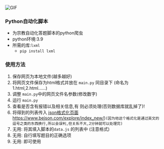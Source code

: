 ![GIF](https://p.sda1.dev/3/e3c749fbc17f207b967086e33cab9899/n11.gif)

### Python自动化脚本

- 为宗教自动化答题脚本的python爬虫
- python环境:3.9
- 所需的库:`lxml` 
  -  `pip install lxml`

### 使用方法

1. 保存网页为本地文件(越多越好)
2. 将网页文件保存为html格式并放在 `main.py` 同目录下 (命名为1.html,2.html......)
3. 调整 `main.py`中的网页文件名参数(修改数字)
4. 运行 `main.py`
5. 查看是否含有报错以及相关信息,有 则必须处理(否则数据库就乱掉了)!
6. 将得到的列表传入  [json格式化页面](https://www.bejson.com/explore/index_new/)https://www.bejson.com/explore/index_new/)`(因为他这个格式化是通过英文的逗号之类的东西换行,所以会误判,但关系不大,2分钟就可以处理完)`
8. 无用: 将其填入脚本的`data.js` 的列表中 (注意格式)
9. 无用: 自行填写题目的正确选项
10. 无用: 即可使用
